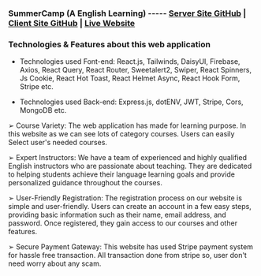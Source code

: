 ### SummerCamp (A English Learning) ----- [Server Site GitHub](https://github.com/programming-hero-web-course1/b7a12-summer-camp-server_side-HayatEmraan) | [Client Site GitHub](https://github.com/programming-hero-web-course1/b712-summer-camp-client-side-HayatEmraan) | [Live Website](https://summercamp-ac49f.web.app/)

### Technologies & Features about this web application

- Technologies used Font-end: React.js, Tailwinds, DaisyUI, Firebase, Axios, React Query, React Router, Sweetalert2, Swiper, React Spinners, Js Cookie, React Hot Toast, React Helmet Async, React Hook Form, Stripe etc.

- Technologies used Back-end: Express.js, dotENV, JWT, Stripe, Cors, MongoDB etc.

➢ Course Variety: The web application has made for learning purpose. In this website as we can see lots of category courses. Users can easily Select user's needed courses.

➢ Expert Instructors: We have a team of experienced and highly qualified English instructors who are passionate about teaching. They are dedicated to helping students achieve their language learning goals and provide personalized guidance throughout the courses.

➢ User-Friendly Registration: The registration process on our website is simple and user-friendly. Users can create an account in a few easy steps, providing basic information such as their name, email address, and password. Once registered, they gain access to our courses and other features. 

➢ Secure Payment Gateway: This website has used Stripe payment system for hassle free transaction. All transaction done from stripe so, user don't need worry about any scam. 

